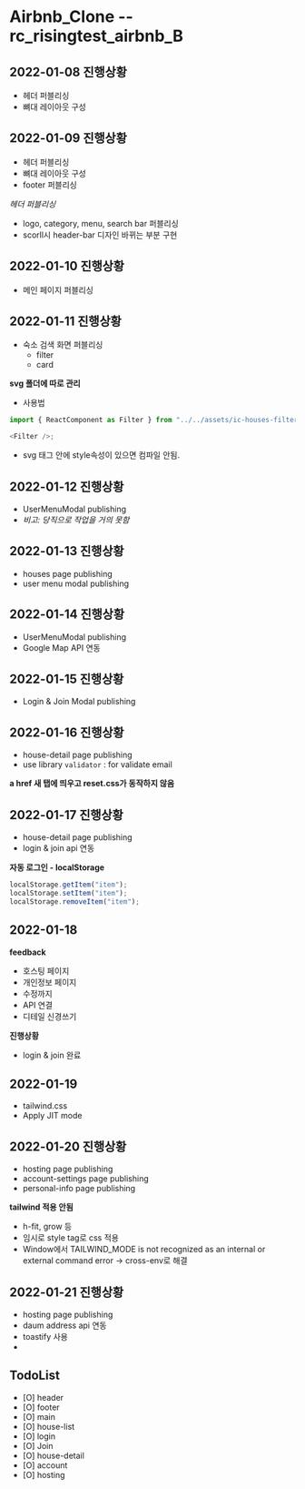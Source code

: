 # Airbnb_Clone --rc_risingtest_airbnb_B

## 2022-01-08 진행상황

-   헤더 퍼블리싱
-   뼈대 레이아웃 구성

## 2022-01-09 진행상황

-   헤더 퍼블리싱
-   뼈대 레이아웃 구성
-   footer 퍼블리싱

_헤더 퍼블리싱_

-   logo, category, menu, search bar 퍼블리싱
-   scorll시 header-bar 디자인 바뀌는 부분 구현

## 2022-01-10 진행상황

-   메인 페이지 퍼블리싱

## 2022-01-11 진행상황

-   숙소 검색 화면 퍼블리싱
    -   filter
    -   card

**svg 폴더에 따로 관리**

-   사용법

```javascript
import { ReactComponent as Filter } from "../../assets/ic-houses-filter.svg";

<Filter />;
```

-   svg 태그 안에 style속성이 있으면 컴파일 안됨.

## 2022-01-12 진행상황

-   UserMenuModal publishing
-   _비고: 당직으로 작업을 거의 못함_

## 2022-01-13 진행상황

-   houses page publishing
-   user menu modal publishing

## 2022-01-14 진행상황

-   UserMenuModal publishing
-   Google Map API 연동

## 2022-01-15 진행상황

-   Login & Join Modal publishing

## 2022-01-16 진행상황

-   house-detail page publishing
-   use library `validator` : for validate email

**a href 새 탭에 띄우고 reset.css가 동작하지 않음**

## 2022-01-17 진행상황

-   house-detail page publishing
-   login & join api 연동

**자동 로그인 - localStorage**

```javascript
localStorage.getItem("item");
localStorage.setItem("item");
localStorage.removeItem("item");
```

## 2022-01-18

**feedback**

-   호스팅 페이지
-   개인정보 페이지
-   수정까지
-   API 연결
-   디테일 신경쓰기

**진행상황**

-   login & join 완료

## 2022-01-19

-   tailwind.css
-   Apply JIT mode

## 2022-01-20 진행상황

-   hosting page publishing
-   account-settings page publishing
-   personal-info page publishing

**tailwind 적용 안됨**

-   h-fit, grow 등
-   임시로 style tag로 css 적용
-   Window에서 TAILWIND_MODE is not recognized as an internal or external command error -> cross-env로 해결

## 2022-01-21 진행상황

-   hosting page publishing
-   daum address api 연동
-   toastify 사용
-

## TodoList

-   [O] header
-   [O] footer
-   [O] main
-   [O] house-list
-   [O] login
-   [O] Join
-   [O] house-detail
-   [O] account
-   [O] hosting
